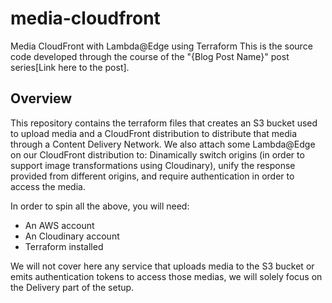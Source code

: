 # media-cloudfront

Media CloudFront with Lambda@Edge using Terraform
This is the source code developed through the course of the "{Blog Post Name}" post series[Link here to the post].

## Overview

This repository contains the terraform files that creates an S3 bucket used to upload media and a CloudFront distribution to distribute that media through a Content Delivery Network. We also attach some Lambda@Edge on our CloudFront distribution to: Dinamically switch origins (in order to support image transformations using Cloudinary), unify the response provided from different origins, and require authentication in order to access the media.

In order to spin all the above, you will need:

- An AWS account
- An Cloudinary account
- Terraform installed

We will not cover here any service that uploads media to the S3 bucket or emits authentication tokens to access those medias, we will solely focus on the Delivery part of the setup.

